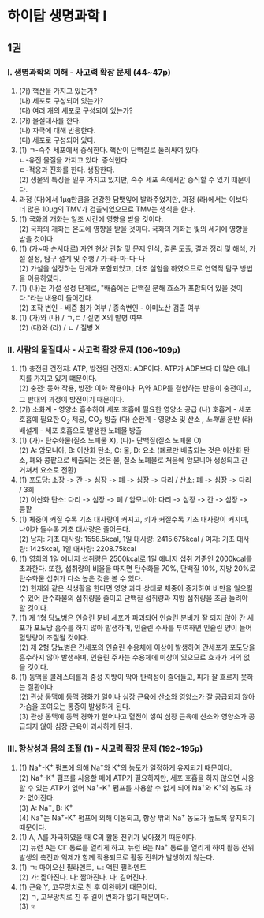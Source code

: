 # 하이탑 생명과학 I
## 1권
### I. 생명과학의 이해 - 사고력 확장 문제 (44~47p)
1. (가) 핵산을 가지고 있는가?  
(나) 세포로 구성되어 있는가?  
(다) 여러 개의 세포로 구성되어 있는가?  
2. (가) 물질대사를 한다.  
(나) 자극에 대해 반응한다.  
(다) 세포로 구성되어 있다.  
3. (1) ㄱ-숙주 세포에서 증식한다. 핵산이 단백질로 둘러싸여 있다.  
ㄴ-유전 물질을 가지고 있다. 증식한다.  
ㄷ-적응과 진화를 한다. 생장한다.  
(2) 생물의 특징을 일부 가지고 있지만, 숙주 세포 속에서만 증식할 수 있기 떄문이다.  
4. 과정 (다)에서 1μg만큼을 건강한 담뱃잎에 발라주었지만, 과정 (라)에서는 이보다 더 많은 10μg의 TMV가 검출되었으므로 TMV는 생식을 한다.  
5. (1) 국화의 개화는 일조 시간에 영향을 받을 것이다.  
(2) 국화의 개화는 온도에 영향을 받을 것이다. 국화의 개화는 빛의 세기에 영향을 받을 것이다.  
6. (1) (가~마 순서대로) 자연 현상 관찰 및 문제 인식, 결론 도출, 결과 정리 및 해석, 가설 설정, 탐구 설계 및 수행 / 가-라-마-다-나  
(2) 가설을 설정하는 단계가 포함되었고, 대조 실험을 하였으므로 연역적 탐구 방법을 이용하였다.  
7. (1) (나)는 가설 설정 단계로, "배즙에는 단백질 분해 효소가 포함되어 있을 것이다."라는 내용이 들어간다.  
(2) 조작 변인 - 배즙 첨가 여부 / 종속변인 - 아미노산 검출 여부  
8. (1) (가)와 (나) / ㄱ,ㄷ / 질병 X의 발병 여부  
(2) (다)와 (라) / ㄴ / 질병 X 

### II. 사람의 물질대사 - 사고력 확장 문제 (106~109p)
1. (1) 충전된 건전지: ATP, 방전된 건전지: ADP이다. ATP가 ADP보다 더 많은 에너지를 가지고 있기 떄문이다.  
(2) 충전: 동화 작용, 방전: 이화 작용이다. P<sub>i</sub>와 ADP를 결합하는 반응이 충전이고, 그 반대의 과정이 방전이기 때문이다.  
2. (가) 소화계 - 영양소 흡수하여 세포 호흡에 필요한 영양소 공급 (나) 호흡계 - 세포 호흡에 필요한 O<sub>2</sub> 제공, CO<sub>2</sub> 방출 (다) 순환계 - 영양소 및 산소 *, 노폐물* 운반 (라) 배설계 - 세포 호흡으로 발생한 노폐물 방출  
3. (1) (가)- 탄수화물(질소 노폐물 X), (나)- 단백질(질소 노폐물 O)  
(2) A: 암모니아, B: 이산화 탄소, C: 물, D: 요소 (폐로만 배출되는 것은 이산화 탄소, 폐와 콩팥으로 배출되는 것은 물, 질소 노폐물로 처음에 암모니아 생성되고 간 거쳐서 요소로 전환)  
4. (1) 포도당: 소장 -> 간 -> 심장 -> 폐 -> 심장 -> 다리 / 산소: 폐 -> 심장 -> 다리 / 3회  
(2) 이산화 탄소: 다리 -> 심장 -> 폐 / 암모니아: 다리 -> 심장 -> 간 -> 심장 -> 콩팥  
5. (1) 체중이 커질 수록 기초 대사량이 커지고, 키가 커질수록 기초 대사량이 커지며, 나이가 들수록 기초 대사량은 줄어든다.  
(2) 남자: 기초 대사량: 1558.5kcal, 1일 대사량: 2415.675kcal / 여자: 기초 대사량: 1425kcal, 1일 대사량: 2208.75kcal  
6. (1) 영희의 1일 에너지 섭취량은 2500kcal로 1일 에너지 섭취 기준인 2000kcal를 초과한다. 또한, 섭취량의 비율을 따지면 탄수화물 70%, 단백질 10%, 지방 20%로 탄수화물 섭취가 다소 높은 것을 볼 수 있다.  
(2) 현재와 같은 식생활을 한다면 영양 과다 상태로 체중이 증가하여 비만을 일으킬 수 있어 탄수화물의 섭취량을 줄이고 단백질 섭취량과 지방 섭취량을 조금 늘려야 할 것이다.  
7. (1) 제 1형 당뇨병은 인슐린 분비 세포가 파괴되어 인슐린 분비가 잘 되지 않아 간 세포가 포도당 흡수를 하지 않아 발생하며, 인슐린 주사를 투여하면 인슐린 양이 늘어 혈당량이 조절될 것이다.  
(2) 제 2형 당뇨병은 간세포의 인슐린 수용체에 이상이 발생하여 간세포가 포도당을 흡수하지 않아 발생하며, 인슐린 주사는 수용체에 이상이 있으므로 효과가 거의 없을 것이다.  
8. (1) 동맥을 콜레스테롤과 중성 지방이 막아 탄력성이 줄어들고, 피가 잘 흐르지 못하는 질환이다.  
(2) 관상 동맥에 동맥 경화가 일어나 심장 근육에 산소와 영양소가 잘 공급되지 않아 가슴을 조여오는 통증이 발생하게 된다.  
(3) 관상 동맥에 동맥 경화가 일어나고 혈전이 쌓여 심장 근육에 산소와 영양소가 공급되지 않아 심장 근육이 괴사하게 된다.  

### III. 항상성과 몸의 조절 (1) - 사고력 확장 문제 (192~195p)
1. (1) Na<sup>+</sup>-K<sup>+</sup> 펌프에 의해 Na<sup>+</sup>와 K<sup>+</sup>의 농도가 일정하게 유지되기 때문이다.  
(2) Na<sup>+</sup>-K<sup>+</sup> 펌프를 사용할 때에 ATP가 필요하지만, 세포 호흡을 하지 않으면 사용할 수 있는 ATP가 없어 Na<sup>+</sup>-K<sup>+</sup> 펌프를 사용할 수 없게 되어 Na<sup>+</sup>와 K<sup>+</sup>의 농도 차가 없어진다.  
(3) A: Na<sup>+</sup>, B: K<sup>+</sup>  
(4) Na<sup>+</sup>는 Na<sup>+</sup>-K<sup>+</sup> 펌프에 의해 이동되고, 항상 밖의 Na<sup>+</sup> 농도가 높도록 유지되기 때문이다.  
2. (1) A, A를 자극하였을 때 C의 활동 전위가 낮아졌기 때문이다.  
(2) 뉴런 A는 Cl<sup>-</sup> 통로를 열리게 하고, 뉴런 B는 Na<sup>+</sup> 통로를 열리게 하여 활동 전위 발생의 촉진과 억제가 함께 작용되므로 활동 전위가 발생하지 않는다.  
3. (1) ㄱ: 마이오신 필라멘트, ㄴ: 액틴 필라멘트  
(2) 가: 짧아진다. 나: 짧아진다. 다: 길어진다.  
4. (1) 근육 Y, 고무망치로 친 후 이완하기 때문이다.  
(2) ㄱ, 고무망치로 친 후 길이 변화가 없기 때문이다.  
(3) ⭐️  
